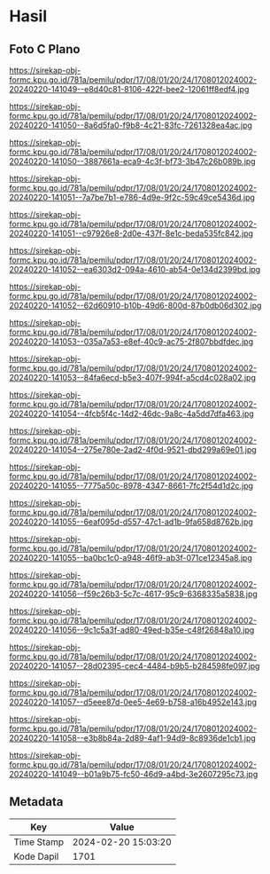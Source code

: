 # Hasil

## Foto C Plano

https://sirekap-obj-formc.kpu.go.id/781a/pemilu/pdpr/17/08/01/20/24/1708012024002-20240220-141049--e8d40c81-8106-422f-bee2-12061ff8edf4.jpg

https://sirekap-obj-formc.kpu.go.id/781a/pemilu/pdpr/17/08/01/20/24/1708012024002-20240220-141050--8a6d5fa0-f9b8-4c21-83fc-7261328ea4ac.jpg

https://sirekap-obj-formc.kpu.go.id/781a/pemilu/pdpr/17/08/01/20/24/1708012024002-20240220-141050--3887661a-eca9-4c3f-bf73-3b47c26b089b.jpg

https://sirekap-obj-formc.kpu.go.id/781a/pemilu/pdpr/17/08/01/20/24/1708012024002-20240220-141051--7a7be7b1-e786-4d9e-9f2c-59c49ce5436d.jpg

https://sirekap-obj-formc.kpu.go.id/781a/pemilu/pdpr/17/08/01/20/24/1708012024002-20240220-141051--c97926e8-2d0e-437f-8e1c-beda535fc842.jpg

https://sirekap-obj-formc.kpu.go.id/781a/pemilu/pdpr/17/08/01/20/24/1708012024002-20240220-141052--ea6303d2-094a-4610-ab54-0e134d2399bd.jpg

https://sirekap-obj-formc.kpu.go.id/781a/pemilu/pdpr/17/08/01/20/24/1708012024002-20240220-141052--62d60910-b10b-49d6-800d-87b0db06d302.jpg

https://sirekap-obj-formc.kpu.go.id/781a/pemilu/pdpr/17/08/01/20/24/1708012024002-20240220-141053--035a7a53-e8ef-40c9-ac75-2f807bbdfdec.jpg

https://sirekap-obj-formc.kpu.go.id/781a/pemilu/pdpr/17/08/01/20/24/1708012024002-20240220-141053--84fa6ecd-b5e3-407f-994f-a5cd4c028a02.jpg

https://sirekap-obj-formc.kpu.go.id/781a/pemilu/pdpr/17/08/01/20/24/1708012024002-20240220-141054--4fcb5f4c-14d2-46dc-9a8c-4a5dd7dfa463.jpg

https://sirekap-obj-formc.kpu.go.id/781a/pemilu/pdpr/17/08/01/20/24/1708012024002-20240220-141054--275e780e-2ad2-4f0d-9521-dbd299a69e01.jpg

https://sirekap-obj-formc.kpu.go.id/781a/pemilu/pdpr/17/08/01/20/24/1708012024002-20240220-141055--7775a50c-8978-4347-8661-7fc2f54d1d2c.jpg

https://sirekap-obj-formc.kpu.go.id/781a/pemilu/pdpr/17/08/01/20/24/1708012024002-20240220-141055--6eaf095d-d557-47c1-ad1b-9fa658d8762b.jpg

https://sirekap-obj-formc.kpu.go.id/781a/pemilu/pdpr/17/08/01/20/24/1708012024002-20240220-141055--ba0bc1c0-a948-46f9-ab3f-071ce12345a8.jpg

https://sirekap-obj-formc.kpu.go.id/781a/pemilu/pdpr/17/08/01/20/24/1708012024002-20240220-141056--f59c26b3-5c7c-4617-95c9-6368335a5838.jpg

https://sirekap-obj-formc.kpu.go.id/781a/pemilu/pdpr/17/08/01/20/24/1708012024002-20240220-141056--9c1c5a3f-ad80-49ed-b35e-c48f26848a10.jpg

https://sirekap-obj-formc.kpu.go.id/781a/pemilu/pdpr/17/08/01/20/24/1708012024002-20240220-141057--28d02395-cec4-4484-b9b5-b284598fe097.jpg

https://sirekap-obj-formc.kpu.go.id/781a/pemilu/pdpr/17/08/01/20/24/1708012024002-20240220-141057--d5eee87d-0ee5-4e69-b758-a16b4952e143.jpg

https://sirekap-obj-formc.kpu.go.id/781a/pemilu/pdpr/17/08/01/20/24/1708012024002-20240220-141058--e3b8b84a-2d89-4af1-94d9-8c8936de1cb1.jpg

https://sirekap-obj-formc.kpu.go.id/781a/pemilu/pdpr/17/08/01/20/24/1708012024002-20240220-141049--b01a9b75-fc50-46d9-a4bd-3e2607295c73.jpg


## Metadata

| Key        | Value               |
| ---------- | ------------------- |
| Time Stamp | 2024-02-20 15:03:20 |
| Kode Dapil | 1701                |



